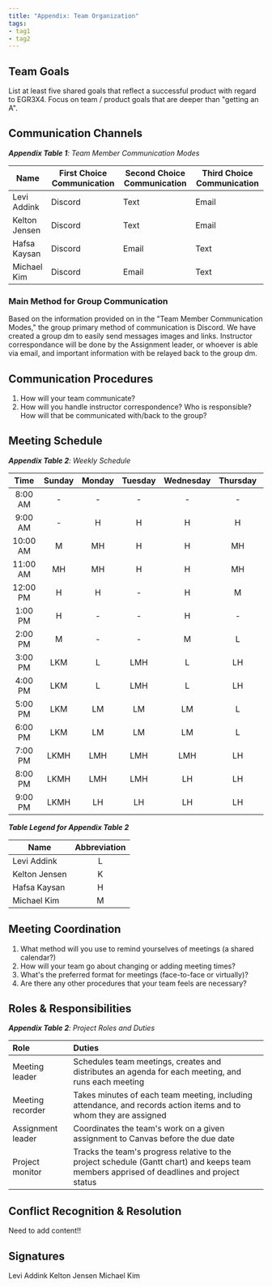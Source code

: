 ```yaml
---
title: "Appendix: Team Organization"
tags:
- tag1
- tag2
---
```


## Team Goals

List at least five shared goals that reflect a successful product with regard to EGR3X4. Focus on team / product goals that are deeper than "getting an A".

## Communication Channels

_**Appendix Table 1**: Team Member Communication Modes_

|Name                 | First Choice Communication | Second Choice Communication | Third Choice Communication |
|---------------------|----------------------------|-----------------------------|----------------------------|
|Levi Addink |  Discord | Text | Email |
|Kelton Jensen |  Discord | Text | Email |
|Hafsa Kaysan |  Discord | Email | Text |
|Michael Kim |  Discord | Email | Text |

### Main Method for Group Communication

Based on the information provided on in the "Team Member Communication Modes," the group primary method of communication is Discord. We have created a group dm to easily send messages images and links. Instructor correspondance will be done by the Assignment leader, or whoever is able via email, and important information with be relayed back to the group dm.
 
## Communication Procedures

1. How will your team communicate?
2. How will you handle instructor correspondence? Who is responsible? How will that be communicated with/back to the group?

## Meeting Schedule

_**Appendix Table 2**: Weekly Schedule_

| Time | Sunday | Monday | Tuesday | Wednesday | Thursday | Friday | Saturday |
| :------: | :----: | :----: | :----: | :----: | :----: | :----: | :-----: |
| 8:00 AM | - | - | - | - | - | L | LK |
| 9:00 AM | - | H | H | H | H | L | LK |
| 10:00 AM | M | MH | H | H | MH | L | LK |
| 11:00 AM | MH | MH | H | H | MH | LH | LKH |
| 12:00 PM | H | H | - | H | M | LH | LKH |
| 1:00 PM | H | - | - | H | - | LH | LKMH |
| 2:00 PM | M | - | - | M | L | L | LKM |
| 3:00 PM | LKM | L | LMH | L | LH | LKH | LKMH |
| 4:00 PM | LKM | L | LMH | L | LH | LKH | LKMH |
| 5:00 PM | LKM | LM | LM | LM | L | LKM | LM |
| 6:00 PM | LKM | LM | LM | LM | L | LKM | LM |
| 7:00 PM | LKMH | LMH | LMH | LMH | LH | LKMH | LMH |
| 8:00 PM | LKMH | LMH | LMH | LH | LH | LKMH | LMH |
| 9:00 PM | LKMH | LH | LH | LH | LH | LKMH | LMH |

_**Table Legend for Appendix Table 2**_

| Name | Abbreviation |
| ----- | :------: |
| Levi Addink | L |
| Kelton Jensen | K |
| Hafsa Kaysan | H |
| Michael Kim | M |


## Meeting Coordination

1. What method will you use to remind yourselves of meetings (a shared calendar?)
1. How will your team go about changing or adding meeting times?
1. What's the preferred format for meetings (face-to-face or virtually)?
1. Are there any other procedures that your team feels are necessary?

## Roles & Responsibilities

_**Appendix Table 2**: Project Roles and Duties_

| **Role**          | **Duties**                                                                                                                                |
| :---------------- | :---------------------------------------------------------------------------------------------------------------------------------------- |
| Meeting leader    | Schedules team meetings, creates and distributes an agenda for each meeting, and runs each meeting                                        |
| Meeting recorder  | Takes minutes of each team meeting, including attendance, and records action items and to whom they are assigned                          |
| Assignment leader | Coordinates the team's work on a given assignment to Canvas before the due date                                                           |
| Project monitor   | Tracks the team's progress relative to the project schedule (Gantt chart) and keeps team members apprised of deadlines and project status |

## Conflict Recognition & Resolution

Need to add content!!


## Signatures

Levi Addink
Kelton Jensen
Michael Kim

